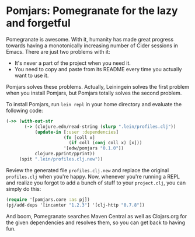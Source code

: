 # Pomjars: Pomegranate for the lazy and forgetful

Pomegranate is awesome. With it, humanity has made great progress towards having a monotonically increasing number of Cider sessions in Emacs. There are just two problems with it:

* It's never a part of the project when you need it.
* You need to copy and paste from its README every time you actually want to use it.

Pomjars solves these problems. Actually, Leiningein solves the first problem when you install Pomjars, but Pomjars totally solves the second problem.

To install Pomjars, run `lein repl` in your home directory and evaluate the following code:

```clojure
(->> (with-out-str
       (-> (clojure.edn/read-string (slurp ".lein/profiles.clj"))
           (update-in [:user :dependencies]
                      (fn [coll x]
                        (if coll (conj coll x) [x]))
                      '[edw/pomjars "0.1.0"])
           clojure.pprint/pprint))
     (spit ".lein/profiles.clj.new"))
```

Review the generated file `profiles.clj.new` and replace the original `profiles.clj` when you're happy. Now, whenever you're running a REPL and realize you forgot to add a bunch of stuff to your `project.clj`, you can simply do this:

```clojure
(require '[pomjars.core :as pj])
(pj/add-deps '[incanter "1.2.3"] '[clj-http "0.7.8"])
```

And boom, Pomegranate searches Maven Central as well as Clojars.org for the given dependencies and resolves them, so you can get back to having fun.
